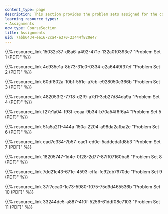 ```yaml
---
content_type: page
description: This section provides the problem sets assigned for the course.
learning_resource_types:
- Assignments
ocw_type: CourseSection
title: Assignments
uid: 7abb6434-ee16-2ca4-e370-23444f820e47
---
```


{{% resource_link 15032c37-d8a6-a492-471e-132a010393e7 "Problem Set 1 (PDF)" %}}

{{% resource_link 4c935e1a-8b73-31c0-0334-c2a6449f37ef "Problem Set 2 (PDF)" %}}

{{% resource_link 60df802a-10bf-551c-a7cb-e928050c366b "Problem Set 3 (PDF)" %}}

{{% resource_link 482053f2-7718-d2f9-a7d1-3cb27d84da9a "Problem Set 4 (PDF)" %}}

{{% resource_link f27e1a04-f93f-ecaa-9b34-b70a54f6f6a4 "Problem Set 5 (PDF)" %}}

{{% resource_link 51a5a211-444a-150a-2204-a98da2afba2e "Problem Set 6 (PDF)" %}}

{{% resource_link ead7e334-7b57-cac1-ed0e-5addeda1d8b3 "Problem Set 7 (PDF)" %}}

{{% resource_link 18205747-1d4e-0f28-2d77-87ff07160ba6 "Problem Set 8 (PDF)" %}}

{{% resource_link 7dd21c43-671e-4593-cffa-fe92db7970dc "Problem Set 9 (PDF)" %}}

{{% resource_link 37f7cca0-1c73-5980-1075-75d9d465536b "Problem Set 10 (PDF)" %}}

{{% resource_link 33244de5-a887-410f-5256-61ddf08e7103 "Problem Set 11 (PDF)" %}}